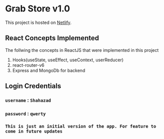 # Grab Store v1.0

This project is hosted on  [Netlify](https://grab-store.netlify.app/).

## React Concepts Implemented
The follwing the concepts in ReactJS that were implemented in this project
1. Hooks(useState, useEffect, useContext, userReducer)
2. react-router-v6
3. Express and MongoDb for backend

## Login Credentials

### `username` : `Shahazad`
### `password` : `qwerty`

### `This is just an initial version of the app. For feature to come in future updates`